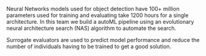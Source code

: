 Neural Networks models used for object detection have 100+ million parameters used for training and evaluating take 1200 hours for a single architecture. In this team we build a autoML pipeline using an evolutionary neural architecture search (NAS) algorithm to automate the search. 

Surrogate evaluators are used to predict model performance and reduce the number of individuals having to be trained to get a good solution.
